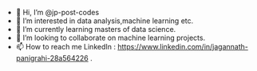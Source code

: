 - 👋 Hi, I’m @jp-post-codes
- 👀 I’m interested in data analysis,machine learning etc.
- 🌱 I’m currently learning masters of data science.
- 💞️ I’m looking to collaborate on machine learning projects.
- 📫 How to reach me LinkedIn : https://www.linkedin.com/in/jagannath-panigrahi-28a564226 .

<!---
itsnotjagan/itsnotjagan is a ✨ special ✨ repository because its `README.md` (this file) appears on your GitHub profile.
You can click the Preview link to take a look at your changes.
--->
